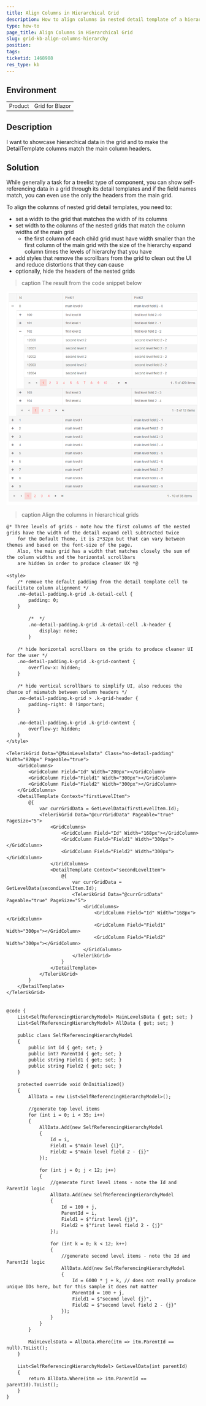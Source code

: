 ```yaml
---
title: Align Columns in Hierarchical Grid
description: How to align columns in nested detail template of a hierarchical grid.
type: how-to
page_title: Align Columns in Hierarchical Grid
slug: grid-kb-align-columns-hierarchy
position: 
tags: 
ticketid: 1468988
res_type: kb
---
```


## Environment
<table>
	<tbody>
		<tr>
			<td>Product</td>
			<td>Grid for Blazor</td>
		</tr>
	</tbody>
</table>


## Description
I want to showcase hierarchical data in the grid and to make the DetailTemplate columns match the main column headers.

## Solution
While generally a task for a treelist type of component, you can show self-referencing data in a grid through its detail templates and if the field names match, you can even use the only the headers from the main grid.

To align the columns of nested grid detail templates, you need to:

* set a width to the grid that matches the width of its columns
* set width to the columns of the nested grids that match the column widths of the main grid
    * the first column of each child grid must have width smaller than the first column of the main grid with the size of the hierarchy expand column times the levels of hierarchy that you have
* add styles that remove the scrollbars from the grid to clean out the UI and reduce distortions that they can cause
* optionally, hide the headers of the nested grids

>caption The result from the code snippet below

![Align Hierarchical Grid Columns](images/grid-align-hierarchical-columns.png)


>caption Align the columns in hierarchical grids

````CSHTML
@* Three levels of grids - note how the first columns of the nested grids have the width of the detail expand cell subtracted twice
    for the Default Theme, it is 2*32px but that can vary between themes and based on the font-size of the page.
    Also, the main grid has a width that matches closely the sum of the column widths and the horizontal scrollbars
    are hidden in order to produce cleaner UX *@

<style>
    /* remove the default padding from the detail template cell to facilitate column alignment */
    .no-detail-padding.k-grid .k-detail-cell {
        padding: 0;
    }

        /*  */
        .no-detail-padding.k-grid .k-detail-cell .k-header {
            display: none;
        }

    /* hide horizontal scrollbars on the grids to produce cleaner UI for the user */
    .no-detail-padding.k-grid .k-grid-content {
        overflow-x: hidden;
    }

    /* hide vertical scrollbars to simplify UI, also reduces the chance of mismatch between column headers */
    .no-detail-padding.k-grid > .k-grid-header {
        padding-right: 0 !important;
    }

    .no-detail-padding.k-grid .k-grid-content {
        overflow-y: hidden;
    }
</style>

<TelerikGrid Data="@MainLevelsData" Class="no-detail-padding" Width="820px" Pageable="true">
    <GridColumns>
        <GridColumn Field="Id" Width="200px"></GridColumn>
        <GridColumn Field="Field1" Width="300px"></GridColumn>
        <GridColumn Field="Field2" Width="300px"></GridColumn>
    </GridColumns>
    <DetailTemplate Context="firstLevelItem">
        @{
            var currGridData = GetLevelData(firstLevelItem.Id);
            <TelerikGrid Data="@currGridData" Pageable="true" PageSize="5">
                <GridColumns>
                    <GridColumn Field="Id" Width="168px"></GridColumn>
                    <GridColumn Field="Field1" Width="300px"></GridColumn>
                    <GridColumn Field="Field2" Width="300px"></GridColumn>
                </GridColumns>
                <DetailTemplate Context="secondLevelItem">
                    @{
                        var currGridData = GetLevelData(secondLevelItem.Id);
                        <TelerikGrid Data="@currGridData" Pageable="true" PageSize="5">
                            <GridColumns>
                                <GridColumn Field="Id" Width="168px"></GridColumn>
                                <GridColumn Field="Field1" Width="300px"></GridColumn>
                                <GridColumn Field="Field2" Width="300px"></GridColumn>
                            </GridColumns>
                        </TelerikGrid>
                    }
                </DetailTemplate>
            </TelerikGrid>
        }
    </DetailTemplate>
</TelerikGrid>


@code {
    List<SelfReferencingHierarchyModel> MainLevelsData { get; set; }
    List<SelfReferencingHierarchyModel> AllData { get; set; }

    public class SelfReferencingHierarchyModel
    {
        public int Id { get; set; }
        public int? ParentId { get; set; }
        public string Field1 { get; set; }
        public string Field2 { get; set; }
    }

    protected override void OnInitialized()
    {
        AllData = new List<SelfReferencingHierarchyModel>();

        //generate top level items
        for (int i = 0; i < 35; i++)
        {
            AllData.Add(new SelfReferencingHierarchyModel
            {
                Id = i,
                Field1 = $"main level {i}",
                Field2 = $"main level field 2 - {i}"
            });

            for (int j = 0; j < 12; j++)
            {
                //generate first level items - note the Id and ParentId logic
                AllData.Add(new SelfReferencingHierarchyModel
                {
                    Id = 100 + j,
                    ParentId = i,
                    Field1 = $"first level {j}",
                    Field2 = $"first level field 2 - {j}"
                });

                for (int k = 0; k < 12; k++)
                {
                    //generate second level items - note the Id and ParentId logic
                    AllData.Add(new SelfReferencingHierarchyModel
                    {
                        Id = 6000 * j + k, // does not really produce unique IDs here, but for this sample it does not matter
                        ParentId = 100 + j,
                        Field1 = $"second level {j}",
                        Field2 = $"second level field 2 - {j}"
                    });
                }
            }
        }

        MainLevelsData = AllData.Where(itm => itm.ParentId == null).ToList();
    }

    List<SelfReferencingHierarchyModel> GetLevelData(int parentId)
    {
        return AllData.Where(itm => itm.ParentId == parentId).ToList();
    }
}
````



